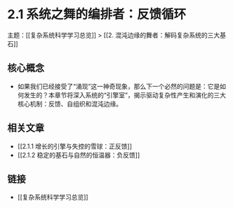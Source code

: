 # 2.1 系统之舞的编排者：反馈循环

主题：[[复杂系统科学学习总览]] > [[2. 混沌边缘的舞者：解码复杂系统的三大基石]]

## 核心概念

- 如果我们已经接受了“涌现”这一神奇现象，那么下一个必然的问题是：它是如何发生的？本章节将深入系统的“引擎室”，揭示驱动复杂性产生和演化的三大核心机制：反馈、自组织和混沌边缘。

## 相关文章

- [[2.1.1 增长的引擎与失控的雪球：正反馈]]
- [[2.1.2 稳定的基石与自然的恒温器：负反馈]]

## 链接

- [[复杂系统科学学习总览]]
